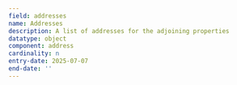```yaml
---
field: addresses
name: Addresses
description: A list of addresses for the adjoining properties
datatype: object
component: address
cardinality: n
entry-date: 2025-07-07
end-date: ''
---
```

